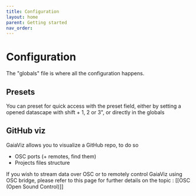 ```yaml
---
title: Configuration
layout: home
parent: Getting started
nav_order:
---
```

# Configuration

The "globals" file is where all the configuration happens.


## Presets

You can preset for quick access with the preset field, either by setting a opened datascape with shift + 1, 2 or 3", or directly in the globals 

## GitHub viz

GaiaViz allows you to visualize a GitHub repo, to do so 


- OSC ports (+ remotes, find them)
- Projects files structure

If you wish to stream data over OSC or to remotely control GaiaViz using OSC bridge, please refer to this page for further details on the topic : [[OSC (Open Sound Control)]]